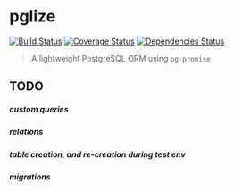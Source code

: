 # pglize
[![Build Status][build-badge]][build] [![Coverage Status][coverage-badge]][coverage] [![Dependencies Status][dependencies-badge]][dependencies]

[build-badge]: https://img.shields.io/travis/xiaofan2406/pglize.svg?style=flat-square
[build]: https://travis-ci.org/xiaofan2406/pglize
[coverage-badge]: https://img.shields.io/codecov/c/github/xiaofan2406/pglize.svg?style=flat-square
[coverage]: https://codecov.io/gh/xiaofan2406/pglize
[dependencies-badge]: https://img.shields.io/david/xiaofan2406/pglize.svg?style=flat-square
[dependencies]: https://david-dm.org/xiaofan2406/pglize
> A lightweight PostgreSQL ORM using `pg-promise`


## TODO

##### custom queries
##### relations
##### table creation, and re-creation during test env
##### migrations
